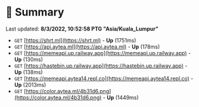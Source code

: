 # 📖 Summary
Last updated: **8/3/2022, 10:52:58 PTG "Asia/Kuala_Lumpur"**

- `GET` [https://shrt.ml](https://shrt.ml) - **Up** (1751ms)
- `GET` [https://api.aytea.ml](https://api.aytea.ml) - **Up** (178ms)
- `GET` [https://memeapi.up.railway.app](https://memeapi.up.railway.app) - **Up** (130ms)
- `GET` [https://hastebin.up.railway.app](https://hastebin.up.railway.app) - **Up** (138ms)
- `GET` [https://memeapi.aytea14.repl.co](https://memeapi.aytea14.repl.co) - **Up** (2013ms)
- `GET` [https://color.aytea.ml/4b31d6.png](https://color.aytea.ml/4b31d6.png) - **Up** (1449ms)
